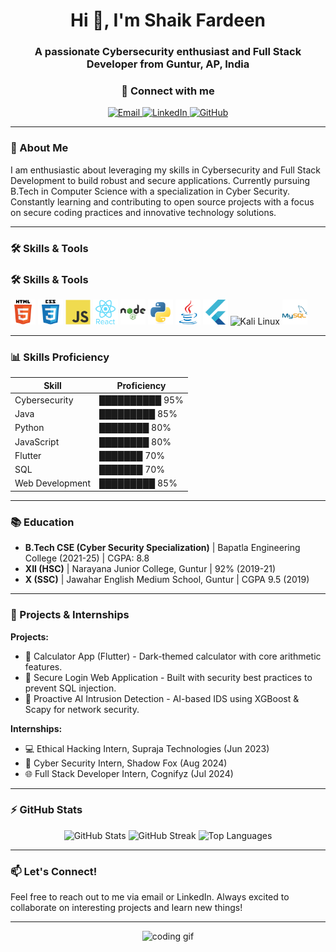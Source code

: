 <h1 align="center">Hi 👋, I'm Shaik Fardeen</h1>
<h3 align="center">A passionate Cybersecurity enthusiast and Full Stack Developer from Guntur, AP, India</h3>

<h3 align="center">🔗 Connect with me</h3>
<p align="center">
  <a href="mailto:fardeensk510@gmail.com">
    <img src="https://img.shields.io/badge/Email-fardeensk510@gmail.com-blue?style=for-the-badge&logo=gmail" alt="Email"/>
  </a>
  <a href="https://linkedin.com/in/hjsdh" target="_blank">
    <img src="https://img.shields.io/badge/LinkedIn-Shaik%20Fardeen-blue?style=for-the-badge&logo=linkedin" alt="LinkedIn"/>
  </a>
  <a href="https://github.com/Fardeen-code" target="_blank">
    <img src="https://img.shields.io/badge/GitHub-Fardeen--code-black?style=for-the-badge&logo=github" alt="GitHub"/>
  </a>
</p>


---

### 🚀 About Me  
I am enthusiastic about leveraging my skills in Cybersecurity and Full Stack Development to build robust and secure applications. Currently pursuing B.Tech in Computer Science with a specialization in Cyber Security. Constantly learning and contributing to open source projects with a focus on secure coding practices and innovative technology solutions.

---

### 🛠️ Skills & Tools

<h3 align="left">🛠️ Skills & Tools</h3>
<p align="left">
  <img src="https://raw.githubusercontent.com/devicons/devicon/master/icons/html5/html5-original-wordmark.svg" alt="HTML5" width="40" height="40" title="HTML5"/>
  <img src="https://raw.githubusercontent.com/devicons/devicon/master/icons/css3/css3-original-wordmark.svg" alt="CSS3" width="40" height="40" title="CSS3"/>
  <img src="https://raw.githubusercontent.com/devicons/devicon/master/icons/javascript/javascript-original.svg" alt="JavaScript" width="40" height="40" title="JavaScript"/>
  <img src="https://raw.githubusercontent.com/devicons/devicon/master/icons/react/react-original-wordmark.svg" alt="React" width="40" height="40" title="ReactJS"/>
  <img src="https://raw.githubusercontent.com/devicons/devicon/master/icons/nodejs/nodejs-original-wordmark.svg" alt="NodeJS" width="40" height="40" title="NodeJS"/>
  <img src="https://raw.githubusercontent.com/devicons/devicon/master/icons/python/python-original.svg" alt="Python" width="40" height="40" title="Python"/>
  <img src="https://raw.githubusercontent.com/devicons/devicon/master/icons/java/java-original.svg" alt="Java" width="40" height="40" title="Java"/>
  <img src="https://raw.githubusercontent.com/devicons/devicon/master/icons/flutter/flutter-original.svg" alt="Flutter" width="40" height="40" title="Flutter"/>
  <img src="https://upload.wikimedia.org/wikipedia/commons/8/8e/Kali_Linux_Logo.svg" alt="Kali Linux" width="40" height="40" title="Kali Linux"/>
  <img src="https://raw.githubusercontent.com/devicons/devicon/master/icons/mysql/mysql-original-wordmark.svg" alt="MySQL" width="40" height="40" title="MySQL"/>
</p>

---

### 📊 Skills Proficiency

| Skill          | Proficiency          |
| -------------- | -------------------- |
| Cybersecurity  | ██████████ 95%       |
| Java           | █████████ 85%        |
| Python         | ████████ 80%         |
| JavaScript     | ████████ 80%         |
| Flutter        | ███████ 70%          |
| SQL            | ███████ 70%          |
| Web Development| █████████ 85%        |

---

### 📚 Education

- **B.Tech CSE (Cyber Security Specialization)** | Bapatla Engineering College (2021-25) | CGPA: 8.8  
- **XII (HSC)** | Narayana Junior College, Guntur | 92% (2019-21)  
- **X (SSC)** | Jawahar English Medium School, Guntur | CGPA 9.5 (2019)

---

### 💼 Projects & Internships

**Projects:**  
- 🔹 Calculator App (Flutter) - Dark-themed calculator with core arithmetic features.  
- 🔹 Secure Login Web Application - Built with security best practices to prevent SQL injection.  
- 🔹 Proactive AI Intrusion Detection - AI-based IDS using XGBoost & Scapy for network security.

**Internships:**  
- 💻 Ethical Hacking Intern, Supraja Technologies (Jun 2023)  
- 🔐 Cyber Security Intern, Shadow Fox (Aug 2024)  
- 🌐 Full Stack Developer Intern, Cognifyz (Jul 2024)

---

### ⚡ GitHub Stats
<p align="center">
  <img height="150" src="https://github-readme-stats.vercel.app/api?username=Fardeen-code&show_icons=true&locale=en&theme=dark" alt="GitHub Stats" />
  <img height="150" src="https://github-readme-streak-stats.herokuapp.com/?user=Fardeen-code&theme=dark" alt="GitHub Streak" />
  <img height="150" src="https://github-readme-stats.vercel.app/api/top-langs/?username=Fardeen-code&layout=compact&langs_count=8&theme=dark" alt="Top Languages" />
</p>

---

### 📫 Let's Connect!

Feel free to reach out to me via email or LinkedIn. Always excited to collaborate on interesting projects and learn new things!

---

<p align="center">
  <img src="https://media.giphy.com/media/l44Qsb9XEKNmywqZa/giphy.gif" alt="coding gif" width="300" />
</p>
